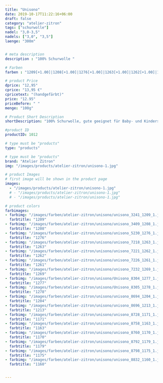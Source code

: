 ```yaml
---
title: "Unisono"
date: 2019-10-17T11:22:16+06:00
draft: false
category: "atelier-zitron"
tags: ["schurwolle"]	
nadel: "3,0-3,5" 
nadels: ["3,0", "3,5"] 
laenge: "300m"	


# meta description
description : "100% Schurwolle "

# Farben
farben : "1209[+1.00]|1208[+1.00]|1276[+1.00]|1263[+1.00]|1262[+1.00]|1261[+1.00]|1269[+1.00]|1277[+1.00]|1278[+1.00]|1204[+1.00]|1213[+1.00]|1171|1163|1170|1179|1175|1160"

# product Price
dprice: "12,95"
cprice: "13,95 €"
cpricetext: "(handgefärbt)"
price: "12.95"
priceBefore: " "
menge: "100g"

# Product Short Description
shortDescription: "100% Schurwolle, gute geeignet für Baby- und Kindersachen"

#product ID
productID: 1012

# type must be "products"
type: "products"

# type must be "products"
brand: "Atelier Zitron"
img: "/images/products/atelier-zitron/unisono-1.jpg"   

# product Images
# first image will be shown in the product page
images:
  - "/images/products/atelier-zitron/unisono-1.jpg"
  # - "/images/products/atelier-zitron/unisono-1.jpg"
  # - "/images/products/atelier-zitron/unisono-1.jpg"

# product colors
farbimages:
- farbimg: "/images/farben/atelier-zitron/unisono/unisono_3241_1209_1.jpg"	
  farbtitle: "1209"
- farbimg: "/images/farben/atelier-zitron/unisono/unisono_3409_1208_1.jpg"	
  farbtitle: "1208"
- farbimg: "/images/farben/atelier-zitron/unisono/unisono_5230_1276_1.jpg"	
  farbtitle: "1276"
- farbimg: "/images/farben/atelier-zitron/unisono/unisono_7218_1263_1.jpg"	
  farbtitle: "1263"
- farbimg: "/images/farben/atelier-zitron/unisono/unisono_7221_1262_1.jpg"	
  farbtitle: "1262"
- farbimg: "/images/farben/atelier-zitron/unisono/unisono_7226_1261_1.jpg"	
  farbtitle: "1261"
- farbimg: "/images/farben/atelier-zitron/unisono/unisono_7232_1269_1.jpg"	
  farbtitle: "1269"
- farbimg: "/images/farben/atelier-zitron/unisono/Unisono_8304_1277_1.jpg"	
  farbtitle: "1277"
- farbimg: "/images/farben/atelier-zitron/unisono/Unisono_8305_1278_1.jpg"	
  farbtitle: "1278"
- farbimg: "/images/farben/atelier-zitron/unisono/unisono_8694_1204_1.jpg"	
  farbtitle: "1204"
- farbimg: "/images/farben/atelier-zitron/unisono/unisono_8696_1213_1.jpg"	
  farbtitle: "1213"
- farbimg: "/images/farben/atelier-zitron/unisono/unisono_8728_1171_1.jpg"	
  farbtitle: "1171"
- farbimg: "/images/farben/atelier-zitron/unisono/unisono_8758_1163_1.jpg"	
  farbtitle: "1163"
- farbimg: "/images/farben/atelier-zitron/unisono/unisono_8760_1170_1.jpg"	
  farbtitle: "1170"
- farbimg: "/images/farben/atelier-zitron/unisono/unisono_8792_1179_1.jpg"	
  farbtitle: "1179"
- farbimg: "/images/farben/atelier-zitron/unisono/unisono_8798_1175_1.jpg"	
  farbtitle: "1175"
- farbimg: "/images/farben/atelier-zitron/unisono/unisono_8832_1160_1.jpg"	
  farbtitle: "1160"


---
```



